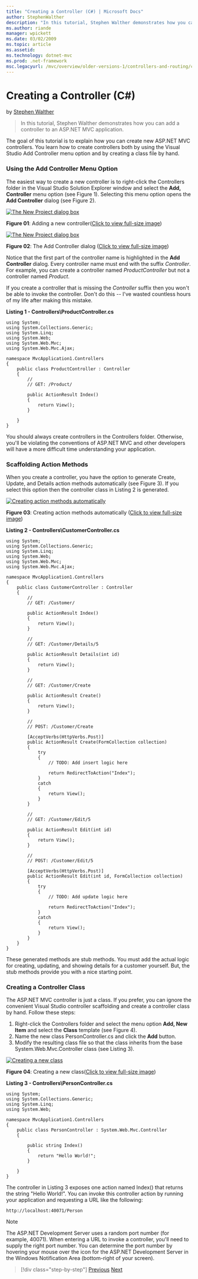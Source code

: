 ```yaml
---
title: "Creating a Controller (C#) | Microsoft Docs"
author: StephenWalther
description: "In this tutorial, Stephen Walther demonstrates how you can add a controller to an ASP.NET MVC application."
ms.author: riande
manager: wpickett
ms.date: 03/02/2009
ms.topic: article
ms.assetid: 
ms.technology: dotnet-mvc
ms.prod: .net-framework
msc.legacyurl: /mvc/overview/older-versions-1/controllers-and-routing/creating-a-controller-cs
---
```

Creating a Controller (C#)
====================
by [Stephen Walther](https://github.com/StephenWalther)

> In this tutorial, Stephen Walther demonstrates how you can add a controller to an ASP.NET MVC application.


The goal of this tutorial is to explain how you can create new ASP.NET MVC controllers. You learn how to create controllers both by using the Visual Studio Add Controller menu option and by creating a class file by hand.

### Using the Add Controller Menu Option

The easiest way to create a new controller is to right-click the Controllers folder in the Visual Studio Solution Explorer window and select the **Add, Controller** menu option (see Figure 1). Selecting this menu option opens the **Add Controller** dialog (see Figure 2).


[![The New Project dialog box](creating-a-controller-cs/_static/image1.jpg)](creating-a-controller-cs/_static/image1.png)

**Figure 01**: Adding a new controller([Click to view full-size image](creating-a-controller-cs/_static/image2.png))


[![The New Project dialog box](creating-a-controller-cs/_static/image2.jpg)](creating-a-controller-cs/_static/image3.png)

**Figure 02**: The Add Controller dialog ([Click to view full-size image](creating-a-controller-cs/_static/image4.png))


Notice that the first part of the controller name is highlighted in the **Add Controller** dialog. Every controller name must end with the suffix *Controller*. For example, you can create a controller named *ProductController* but not a controller named *Product*.


If you create a controller that is missing the *Controller* suffix then you won't be able to invoke the controller. Don't do this -- I've wasted countless hours of my life after making this mistake.


**Listing 1 - Controllers\ProductController.cs**

    using System;
    using System.Collections.Generic;
    using System.Linq;
    using System.Web;
    using System.Web.Mvc;
    using System.Web.Mvc.Ajax;
    
    namespace MvcApplication1.Controllers
    {
        public class ProductController : Controller
        {
            //
            // GET: /Product/
    
            public ActionResult Index()
            {
                return View();
            }
    
        }
    }

You should always create controllers in the Controllers folder. Otherwise, you'll be violating the conventions of ASP.NET MVC and other developers will have a more difficult time understanding your application.

### Scaffolding Action Methods

When you create a controller, you have the option to generate Create, Update, and Details action methods automatically (see Figure 3). If you select this option then the controller class in Listing 2 is generated.


[![Creating action methods automatically](creating-a-controller-cs/_static/image3.jpg)](creating-a-controller-cs/_static/image5.png)

**Figure 03**: Creating action methods automatically ([Click to view full-size image](creating-a-controller-cs/_static/image6.png))


**Listing 2 - Controllers\CustomerController.cs**

    using System;
    using System.Collections.Generic;
    using System.Linq;
    using System.Web;
    using System.Web.Mvc;
    using System.Web.Mvc.Ajax;
    
    namespace MvcApplication1.Controllers
    {
        public class CustomerController : Controller
        {
            //
            // GET: /Customer/
    
            public ActionResult Index()
            {
                return View();
            }
    
            //
            // GET: /Customer/Details/5
    
            public ActionResult Details(int id)
            {
                return View();
            }
    
            //
            // GET: /Customer/Create
    
            public ActionResult Create()
            {
                return View();
            } 
    
            //
            // POST: /Customer/Create
    
            [AcceptVerbs(HttpVerbs.Post)]
            public ActionResult Create(FormCollection collection)
            {
                try
                {
                    // TODO: Add insert logic here
    
                    return RedirectToAction("Index");
                }
                catch
                {
                    return View();
                }
            }
    
            //
            // GET: /Customer/Edit/5
     
            public ActionResult Edit(int id)
            {
                return View();
            }
    
            //
            // POST: /Customer/Edit/5
    
            [AcceptVerbs(HttpVerbs.Post)]
            public ActionResult Edit(int id, FormCollection collection)
            {
                try
                {
                    // TODO: Add update logic here
     
                    return RedirectToAction("Index");
                }
                catch
                {
                    return View();
                }
            }
        }
    }

These generated methods are stub methods. You must add the actual logic for creating, updating, and showing details for a customer yourself. But, the stub methods provide you with a nice starting point.

### Creating a Controller Class

The ASP.NET MVC controller is just a class. If you prefer, you can ignore the convenient Visual Studio controller scaffolding and create a controller class by hand. Follow these steps:

1. Right-click the Controllers folder and select the menu option **Add, New Item** and select the **Class** template (see Figure 4).
2. Name the new class PersonController.cs and click the **Add** button.
3. Modify the resulting class file so that the class inherits from the base System.Web.Mvc.Controller class (see Listing 3).


[![Creating a new class](creating-a-controller-cs/_static/image4.jpg)](creating-a-controller-cs/_static/image7.png)

**Figure 04**: Creating a new class([Click to view full-size image](creating-a-controller-cs/_static/image8.png))


**Listing 3 - Controllers\PersonController.cs**

    using System;
    using System.Collections.Generic;
    using System.Linq;
    using System.Web;
    
    namespace MvcApplication1.Controllers
    {
        public class PersonController : System.Web.Mvc.Controller
        {
    
            public string Index()
            {
                return "Hello World!";
            }
    
        }
    }

The controller in Listing 3 exposes one action named Index() that returns the string "Hello World!". You can invoke this controller action by running your application and requesting a URL like the following:

`http://localhost:40071/Person`

> [!NOTE] 
> 
> The ASP.NET Development Server uses a random port number (for example, 40071). When entering a URL to invoke a controller, you'll need to supply the right port number. You can determine the port number by hovering your mouse over the icon for the ASP.NET Development Server in the Windows Notification Area (bottom-right of your screen).

>[!div class="step-by-step"] [Previous](adding-dynamic-content-to-a-cached-page-cs.md) [Next](creating-an-action-cs.md)